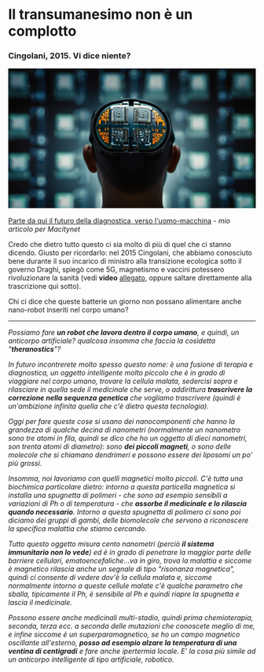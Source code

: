 # Il transumanesimo non è un complotto

### Cingolani, 2015. Vi dice niente?

![immagine stilizzata di un chip nel cervello](/img/chip-cervello.jpeg)

[Parte da qui il futuro della diagnostica, verso l'uomo-macchina](https://www.macitynet.it/e-italiana-la-prima-batteria-commestibile-al-mondo/) - *mio articolo per Macitynet*

Credo che dietro tutto questo ci sia molto di più di quel che ci stanno dicendo. Giusto per ricordarlo: nel 2015 Cingolani, che abbiamo conosciuto bene durante il suo incarico di ministro alla transizione ecologica sotto il governo Draghi, spiegò come 5G, magnetismo e vaccini potessero rivoluzionare la sanità (vedi **video** [allegato](https://t.me/yuridiprodo/39), oppure saltare direttamente alla trascrizione qui sotto).

Chi ci dice che queste batterie un giorno non possano alimentare anche nano-robot inseriti nel corpo umano?

---

*Possiamo fare **un robot che lavora dentro il corpo umano**, e quindi, un anticorpo artificiale? qualcosa insomma che faccia la cosìdetta "**theranostics**"?*

*In futuro incontrerete molto spesso questo nome: è una fusione di terapia e diagnostica, un oggetto intelligente molto piccolo che è in grado di viaggiare nel corpo umano, trovare la cellula malata, sedercisi sopra e rilasciare in quella sede il medicinale che serve, o addirittura **trascrivere la correzione nella sequenza genetica** che vogliamo trascrivere (quindi è un'ambizione infinita quella che c'è dietro questa tecnologia).*

*Oggi per fare queste cose si usano dei nanocomponenti che hanno la grandezza di qualche decina di nanometri (normalmente un nanometro sono tre atomi in fila, quindi se dico che ho un oggetto di dieci nanometri, son trenta atomi di diametro): sono **dei piccoli magneti**, o sono delle molecole che si chiamano dendrimeri e possono essere dei liposomi un po' più grossi.*

*Insomma, noi lavoriamo con quelli magnetici molto piccoli. C'è tutta una biochimica particolare dietro: intorno a questa particella magnetica si installa una spugnetta di polimeri - che sono ad esempio sensibili a variazioni di Ph o di temperatura - che **assorbe il medicinale e lo rilascia quando necessario**. Intorno a questa spugnetta di polimero ci sono poi diciamo dei gruppi di gambi, delle biomolecole che servono a riconoscere la specifica malattia che stiamo cercando.*

*Tutto questo oggetto misura cento nanometri (perciò **il sistema immunitario non lo vede**) ed è in grado di penetrare la maggior parte delle barriere cellulari, ematoencefaliche...va in giro, trova la malattia e siccome è magnetico rilascia anche un segnale di tipo "risonanza magnetica", quindi ci consente di vedere dov'è la cellula malata e, siccome normalmente intorno a queste cellule malate c'è qualche parametro che sballa, tipicamente il Ph, è sensibile al Ph e quindi riapre la spugnetta e lascia il medicinale.*

*Possono essere anche medicinali multi-stadio, quindi prima chemioterapia, seconda, terza ecc. a seconda delle mutazioni che conoscete meglio di me, e infine siccome è un superparamagnetico, se ho un campo magnetico oscillante all'esterno, **posso ad esempio alzare la temperatura di una ventina di centigradi** e fare anche ipertermia locale. E' la cosa più simile ad un anticorpo intelligente di tipo artificiale, robotico.*
